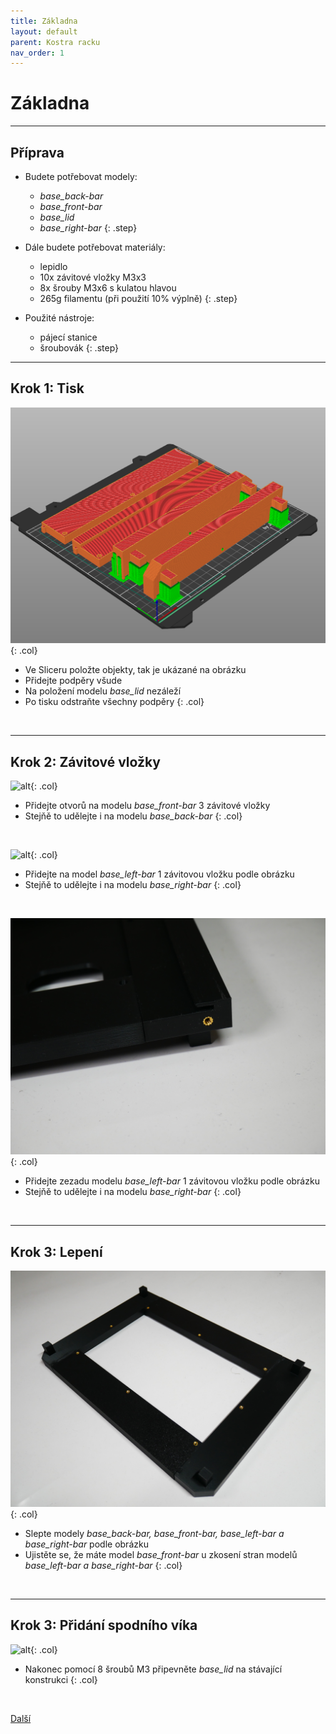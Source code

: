```yaml
---
title: Základna
layout: default
parent: Kostra racku
nav_order: 1
---
```


# Základna

---

## **Příprava**

- Budete potřebovat modely:
    - *base_back-bar*
    - *base_front-bar*
    - *base_lid*
    - *base_right-bar*
{: .step}

- Dále budete potřebovat materiály:
    - lepidlo
    - 10x závitové vložky M3x3
    - 8x šrouby M3x6 s kulatou hlavou
    - 265g filamentu (při použití 10% výplně)
{: .step}

- Použité nástroje:
    - pájecí stanice
    - šroubovák
{: .step}

---

## **Krok 1:** Tisk
![alt](/images/base_print1.png){: .col}
- Ve Sliceru položte objekty, tak je ukázané na obrázku
- Přidejte podpěry všude
- Na položení modelu *base_lid* nezáleží
- Po tisku odstraňte všechny podpěry
{: .col}
<br style="clear: left;" />

---

## **Krok 2:** Závitové vložky

![alt](/images/P1470375.JPG){: .col}
- Přidejte otvorů na modelu *base_front-bar* 3 závitové vložky
- Stejňě to udělejte i na modelu *base_back-bar*
{: .col}
<br style="clear: left;" />

![alt](/images/P1470376.JPG){: .col}
- Přidejte na model *base_left-bar* 1 závitovou vložku podle obrázku
- Stejňě to udělejte i na modelu *base_right-bar*
{: .col}
<br style="clear: left;" />

![alt](/images/P1470417.JPG){: .col}
- Přidejte zezadu modelu *base_left-bar* 1 závitovou vložku podle obrázku
- Stejňě to udělejte i na modelu *base_right-bar*
{: .col}
<br style="clear: left;" />

---

## **Krok 3:** Lepení

![alt](/images/P1470390.JPG){: .col}
- Slepte modely *base_back-bar, base_front-bar, base_left-bar a base_right-bar* podle obrázku
- Ujistěte se, že máte model *base_front-bar* u zkosení stran modelů *base_left-bar a base_right-bar*
{: .col}
<br style="clear: left;" />

---

## **Krok 3:** Přidání spodního víka

![alt](/images/P1470394.JPG){: .col}
- Nakonec pomocí 8 šroubů M3 připevněte *base_lid* na stávající konstrukci
{: .col}
<br style="clear: left;" />

[Další](../telo)